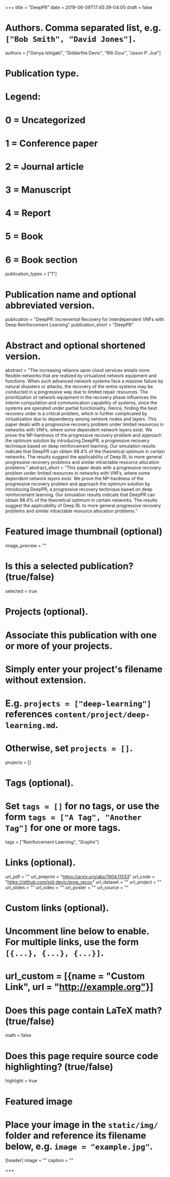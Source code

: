 +++
title = "DeepPR"
date = 2019-06-09T17:45:39-04:00
draft = false

# Authors. Comma separated list, e.g. `["Bob Smith", "David Jones"]`.
authors = ["Genya Ishigaki", "Siddartha Devic", "Riti Gour", "Jason P. Jue"]

# Publication type.
# Legend:
# 0 = Uncategorized
# 1 = Conference paper
# 2 = Journal article
# 3 = Manuscript
# 4 = Report
# 5 = Book
# 6 = Book section
publication_types = ["1"]

# Publication name and optional abbreviated version.
publication = "DeepPR: Incremental Recovery for Interdependent VNFs with Deep Reinforcement Learning"
publication_short = "DeepPR"

# Abstract and optional shortened version.
abstract = "The increasing reliance upon cloud services entails more flexible networks that are realized by virtualized network equipment and functions. When such advanced network systems face a massive failure by natural disasters or attacks, the recovery of the entire systems may be conducted in a progressive way due to limited repair resources. The prioritization of network equipment in the recovery phase influences the interim computation and communication capability of systems, since the systems are operated under partial functionality. Hence, finding the best recovery order is a critical problem, which is further complicated by virtualization due to dependency among network nodes and layers. This paper deals with a progressive recovery problem under limited resources in networks with VNFs, where some dependent network layers exist. We prove the NP-hardness of the progressive recovery problem and approach the optimum solution by introducing DeepPR, a progressive recovery technique based on deep reinforcement learning. Our simulation results indicate that DeepPR can obtain 98.4% of the theoretical optimum in certain networks. The results suggest the applicability of Deep RL to more general progressive recovery problems and similar intractable resource allocation problems."
abstract_short = "This paper deals with a progressive recovery problem under limited resources in networks with VNFs, where some dependent network layers exist. We prove the NP-hardness of the progressive recovery problem and approach the optimum solution by introducing DeepPR, a progressive recovery technique based on deep reinforcement learning. Our simulation results indicate that DeepPR can obtain 98.4% of the theoretical optimum in certain networks. The results suggest the applicability of Deep RL to more general progressive recovery problems and similar intractable resource allocation problems."

# Featured image thumbnail (optional)
image_preview = ""

# Is this a selected publication? (true/false)
selected = true

# Projects (optional).
#   Associate this publication with one or more of your projects.
#   Simply enter your project's filename without extension.
#   E.g. `projects = ["deep-learning"]` references `content/project/deep-learning.md`.
#   Otherwise, set `projects = []`.
projects = []

# Tags (optional).
#   Set `tags = []` for no tags, or use the form `tags = ["A Tag", "Another Tag"]` for one or more tags.
tags = ["Reinforcement Learning", "Graphs"]

# Links (optional).
url_pdf = ""
url_preprint = "https://arxiv.org/abs/1904.11533"
url_code = "https://github.com/sid-devic/prog_recov"
url_dataset = ""
url_project = ""
url_slides = ""
url_video = ""
url_poster = ""
url_source = ""

# Custom links (optional).
#   Uncomment line below to enable. For multiple links, use the form `[{...}, {...}, {...}]`.
# url_custom = [{name = "Custom Link", url = "http://example.org"}]

# Does this page contain LaTeX math? (true/false)
math = false

# Does this page require source code highlighting? (true/false)
highlight = true

# Featured image
# Place your image in the `static/img/` folder and reference its filename below, e.g. `image = "example.jpg"`.
[header]
image = ""
caption = ""

+++
